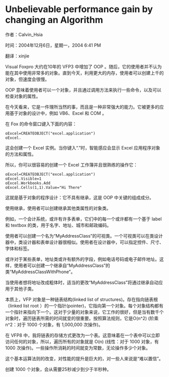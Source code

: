 # Unbelievable performance gain by changing an Algorithm

作者：Calvin_Hsia

时间：2004年12月6日，星期一，2004 6:41 PM

翻译：xinjie
 
Visual Foxpro 大约在10年的 VFP3 中增加了 OOP 。随后，它的使用者并不认为能在其中使用非常多的对象。直到今天，利用更大的内存，使用者可以创建上千的对象，但速度会很慢。

OOP 意味着使用者可以一个对象，并且通过调用方法来执行一些命令，以及可以检查对象的属性。 

在今天看来，它是一件理所当然的事，而且是一种非常强大的能力。它被更多的应用基于对象的设计中，例如 VB6、Excel 和 COM 。 

在 Fox 的命令窗口键入下面的内容：
 
```foxpro
oExcel=CREATEOBJECT("excel.application")
oExcel.
```
 
这会创建一个 Excel 实例。当你键入“.”时，智能感应会显示 Excel 应用程序对象的方法和属性。 

所以，你可以很容易的创建一个 Excel 工作簿并且很熟练的操作它：
 
```foxpro
oExcel=CREATEOBJECT("excel.application")
oExcel.Visible=1
oExcel.Workbooks.Add
oExcel.Cells(1,1).Value="Hi There"
```
 
这就是基于对象的程序设计：它不具有继承，这是 OOP 中关键的组成成分。 

使用继承，使用者可以创建继承其他类属性的对象类。 

例如，一个会计系统，或许有许多表单，它们中的每一个或许都有一个基于 label 和 textbox 的类，用于名字、地址、城市和邮政编码。 

使用者可以创建一个名为“MyAddressClass”的可视类。一个可视类可以在类设计器中，类设计器和表单设计器很相似。使用者在设计器中，可以指定控件、尺寸、字体和标签。 

或许对于某些表单，地址类或许有额外的字段，例如电话号码或电子邮件地址。这样，使用者可以创建一个继承自“MyAddressClass”的类“MyAddressClassWithPhone”。 

当使用者想将地址改成粗体时，适当的更改“MyAddressClass”将通过继承自动应用于其他子类。 

本质上，VFP 对象是一种链表结构(linked list of structures)。存在指向链表根（linked list root ）的一个指针(pointer)，它指向第一个对象。每个对象结构都有一个指针来指向下一个。这对于少量的对象来说，它工作的很好，但是当有数千个对象时，遍历链表所需的时间就变的很重要。按照算法规则，它是O(n^2) (阶乘  n^2：对于 1000 个对象，有 1,000,000 次操作)。

在 VFP8 中，我将链表的存储方式更改为一个表。这意味着在一个表中可以立即访问任何的对象，所以，遍历所有的对象就是  O(n) (线性：对于 1000 对象，有 1000 次操作)。一些操作所消耗的时间就变为常数，无论操作多少个对象。 

这个基本运算法则的改变，对性能的提升是巨大的，对一些人来说是“难以置信”。 

创建 1000 个对象，会从需要25秒减少到少于半秒种。
